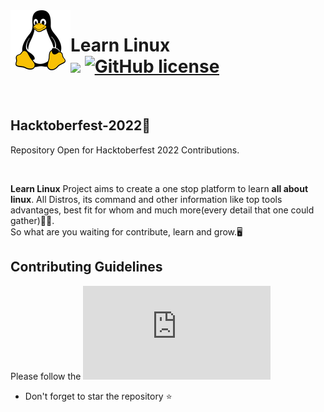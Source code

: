 <img src="linux-banner-readme.png" align="left" style="max-width: 100%; height: auto;"/>

# Learn Linux <br/> ![]([https://badges.frapsoft.com/os/v2/open-source.svg?v=103](https://github.com/1Spirit1/Learn-Linux/blob/b5837846d2f28668e56fbccc81dff81fbe9fef97/LICENSE)) [![GitHub license](https://img.shields.io/badge/license-MIT-blue.svg)](LICENSE) 
<br/>

## Hacktoberfest-2022🎃
Repository Open for Hacktoberfest 2022 Contributions. 

<br/>

**Learn Linux** Project aims to create a one stop platform to learn **all about linux**. All Distros, its command and other information like top tools advantages, best fit for whom and much more(every detail that one could gather)🐧🐧.<br/>
So what are you waiting for contribute, learn and grow.🖥️

<!-- ## Explore the topics
- [Frontend Web Development](./Frontend-Web-Development)
- [Backend Web Development](./Backend-Web-Development)
- [Android Development](./Android-development) -->


## Contributing Guidelines

Please follow the ![contributing guidlines](https://github.com/1Spirit1/Learn-Linux/blob/606f51e73c12310519449b935d3f1fc31034dc15/contributing.md)

* Don't forget to star the repository ⭐
